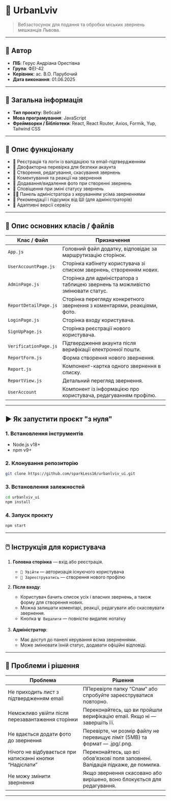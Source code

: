 # 📘 UrbanLviv

> Вебзастосунок для подання та обробки міських звернень мешканців Львова.

---

## 👤 Автор

- **ПІБ**: Герус Андріана Орестівна
- **Група**: ФЕІ-42
- **Керівник**: ас. В.О. Парубочий
- **Дата виконання**: 01.06.2025

---

## 📌 Загальна інформація

- **Тип проєкту**: Вебсайт
- **Мова програмування**: JavaScript
- **Фреймворки / Бібліотеки**: React, React Router, Axios, Formik, Yup, Tailwind CSS

---

## 🧠 Опис функціоналу

- 🔐 Реєстрація та логін із валідацією та email-підтвердженням
- 🔏 Двофакторна перевірка для безпеки акаунта
- 📝 Створення, редагування, скасування звернень
- 💬 Коментування та реакції на звернення
- 📸 Додавання/видалення фото при створенні звернень
- 🔔 Сповіщення при зміні статусу звернень
- 🧑‍💼 Панель адміністратора з керуванням усіма зверненнями
- 🧠 Рекомендації і підсумок від ШІ (для адміністраторів)
- 📱 Адаптивні версії сервісу

---

## 🧱 Опис основних класів / файлів

| Клас / Файл           | Призначення                                                                     |
| --------------------- | ------------------------------------------------------------------------------- |
| `App.js`              | Головний файл додатку, відповідає зa маршрутизацію сторінок.                    |
| `UserAccountPage.js`  | Сторінка кабінету користувача зі списком звернень, створенням нових.            |
| `AdminPage.js`        | Сторінка для адміністратора з таблицею звернень та можливістю змінювати статус. |
| `ReportDetailPage.js` | Сторінка перегляду конкретного звернення з коментарями, реакціями, фото.        |
| `LoginPage.js`        | Сторінка входу користувача.                                                     |
| `SignUpPage.js`       | Сторінка реєстрації нового користувача.                                         |
| `VerificationPage.js` | Підтвердження акаунта після верифікації електронної пошти.                      |
| `ReportForm.js`       | Форма створення нового звернення.                                               |
| `Report.js`           | Компонент-картка одного звернення в списку.                                     |
| `ReportView.js`       | Детальний перегляд звернення.                                                   |
| `UserAccount`         | Компонент із інформацією про користувача, редагуванням профілю.                 |

---

## ▶️ Як запустити проєкт "з нуля"

### 1. Встановлення інструментів

- Node.js v18+
- npm v9+

### 2. Клонування репозиторію

```bash
git clone https://github.com/sparkLess16/urbanlviv_ui.git
```

### 3. Встановлення залежностей

```bash
cd urbanlviv_ui
npm install
```

### 4. Запуск проєкту

```bash
npm start
```

---

## 🖱️ Інструкція для користувача

1. **Головна сторінка** — вхід або реєстрація.

   - `🔐 Увійти` — авторизація існуючого користувача
   - `📝 Зареєструватись` — створення нового профілю

2. **Після входу**:

   - Користувач бачить список усіх і власних звернень, а також форму для створення нових.
   - Можна залишати коментарі, реакції, редагувати або скасовувати звернення.
   - Кнопка `🗑️ Видалити` — повністю видаляє нотатку

3. **Адміністратор**:
   - Має доступ до панелі керування всіма зверненнями.
   - Може змінювати їхній статус, додавати офіційні відповіді.

---

## 🧪 Проблеми і рішення

| Проблема                                                 | Рішення                                                                          |
| -------------------------------------------------------- | -------------------------------------------------------------------------------- |
| Не приходить лист з підтвердженням email                 | ППеревірте папку “Спам” або спробуйте зареєструватися повторно.                  |
| Неможливо увійти після перезавантаження сторінки         | Переконайтесь, що ви пройшли верифікацію email. Якщо ні — завершіть її.          |
| Не вдається додати фото до звернення                     | Перевірте, чи розмір файлу не перевищує ліміт (5MB) та формат — .jpg/.png.       |
| Нічого не відбувається при натисканні кнопки “Надіслати” | Переконайтесь, що всі обов’язкові поля заповнені. Валідація підкаже, де помилка. |
| Не можу змінити звернення                                | Якщо звернення скасовано або вирішено, воно блокується для редагування.          |

---
